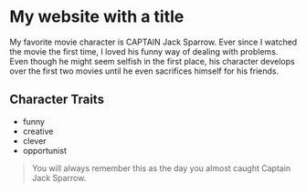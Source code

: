# My website with a title
My favorite movie character is CAPTAIN Jack Sparrow. Ever since I watched the movie the first time, I loved his funny way of dealing with problems. Even though he might seem selfish in the first place, his character develops over the first two movies until he even sacrifices himself for his friends.

## Character Traits
* funny
* creative
* clever
* opportunist

> You will always remember this as the day you almost caught Captain Jack Sparrow.
